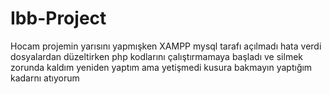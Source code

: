 # Ibb-Project
Hocam projemin yarısını yapmışken XAMPP mysql tarafı açılmadı hata verdi dosyalardan düzeltirken php kodlarını çalıştırmamaya başladı ve silmek zorunda kaldım yeniden yaptım ama yetişmedi kusura bakmayın yaptığım kadarnı atıyorum
